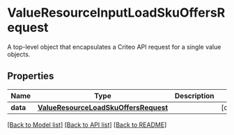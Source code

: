 # ValueResourceInputLoadSkuOffersRequest

A top-level object that encapsulates a Criteo API request for a single value objects.

## Properties
Name | Type | Description | Notes
------------ | ------------- | ------------- | -------------
**data** | [**ValueResourceLoadSkuOffersRequest**](ValueResourceLoadSkuOffersRequest.md) |  | [optional] 

[[Back to Model list]](../README.md#documentation-for-models) [[Back to API list]](../README.md#documentation-for-api-endpoints) [[Back to README]](../README.md)


